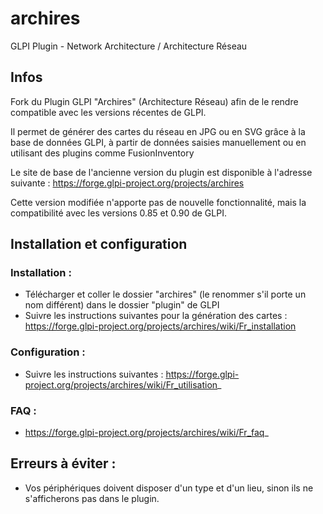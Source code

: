# archires
GLPI Plugin - Network Architecture / Architecture Réseau

## Infos

Fork du Plugin GLPI "Archires" (Architecture Réseau) afin de le rendre compatible avec les versions récentes de GLPI.

Il permet de générer des cartes du réseau en JPG ou en SVG grâce à la base de données GLPI, à partir de données saisies manuellement ou en utilisant des plugins comme FusionInventory

Le site de base de l'ancienne version du plugin est disponible à l'adresse suivante : https://forge.glpi-project.org/projects/archires

Cette version modifiée n'apporte pas de nouvelle fonctionnalité, mais la compatibilité avec les versions 0.85 et 0.90 de GLPI.

## Installation et configuration

### Installation :
* Télécharger et coller le dossier "archires" (le renommer s'il porte un nom différent)  dans le dossier "plugin" de GLPI
* Suivre les instructions suivantes pour la génération des cartes : https://forge.glpi-project.org/projects/archires/wiki/Fr_installation

### Configuration :
* Suivre les instructions suivantes : https://forge.glpi-project.org/projects/archires/wiki/Fr_utilisation_

### FAQ :
* https://forge.glpi-project.org/projects/archires/wiki/Fr_faq_

## Erreurs à éviter :
* Vos périphériques doivent disposer d'un type et d'un lieu, sinon ils ne s'afficherons pas dans le plugin.
